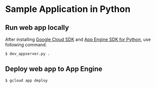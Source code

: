 Sample Application in Python
====

## Run web app locally
After installing [Google Cloud SDK](https://cloud.google.com/sdk/docs/) and [App Engine SDK for Python](https://cloud.google.com/appengine/docs/standard/python/download), use following command.

```
$ dev_appserver.py .
```

## Deploy web app to App Engine
```
$ gcloud app deploy
```